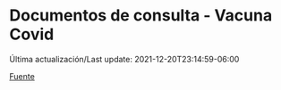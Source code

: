 # Documentos de consulta - Vacuna Covid

Última actualización/Last update: 2021-12-20T23:14:59-06:00

[Fuente](http://vacunacovid.gob.mx/wordpress/documentos-de-consulta/)
